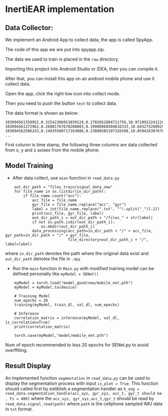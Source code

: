 # InertiEAR implementation

## Data Collector:

We implement an Android App to collect data, the app is called SpyApp.

The code of this app we are put into spyapp.zip.

The data we used to train is placed in the `raw` directory.

Importing this project into Android Studio or IDEA, then you can compile it.

After that, you can install this app on an android mobile phone and use it collect data.

Open the app, click the right low icon into collect mode.

Then you need to push the button `test` to collect data.

The data format is shown as below:

```
103094561358952,0.32542386651039124,0.1782652884721756,10.971092224121094
103094561372962,0.26081767678260803,0.19980068504810333,10.643275260925293
103094562586243,0.14835500717163086,0.23808585107326508,10.059426307678223
...
```
First column is time stamp, the following three columns are data collected from x, y and z axises from the mobile phone.

## Model Training
+ After data collect, use `mian` function in `read_data.py`
```    in_dir_path = "files_train/original_data_new"
    out_dir_path = "files_train/signal_data_new"
    for file_name in os.listdir(in_dir_path):
        if file_name.count("acc"):
            acc_file = file_name
            gyr_file = file_name.replace("acc", "gyr")
            label = int(file_name.replace(".txt", "").split("_")[-2])
            print(acc_file, gyr_file, label)
            out_dir_path_i = out_dir_path + "/files_" + str(label)
            if not os.path.isdir(out_dir_path_i):
                os.mkdir(out_dir_path_i)
            data_processing(acc_path=in_dir_path + "/" + acc_file, gyr_path=in_dir_path + "/" + gyr_file,
                            file_directory=out_dir_path_i + "/", label=label)
```
where `in_dir_path` denotes the path where the original data exist and `out_dir_path` denotes the file in `.npy`
+ Run the `main` function in `Main.py` with modified training model can be defined personally like `myModel = SENet()`
```
    myModel = torch.load("model_good/new/mobile_net.pth")
    myModel = myModel.to(device)

    # Training Model
    num_epochs = 20
    training(myModel, train_dl, val_dl, num_epochs)

    # Inference
    correlation_matrix = inference(myModel, val_dl, is_correlation=True)
    print(correlation_matrix)

    torch.save(myModel,"model/mobile_net.pth")
```
Num of epoch recommended to less 20 epochs for SENet.py to avoid overffiting.
## Result Display
An implemented function `segmentation` in `read_data.py` can be used to display the segmentation process with input `is_plot = True`.
This function should called first by estiblish a segmentation handler as `h_seg = read_data.segmentation_handle(acc_xyz, gyr_xyz, acc_t, gyr_t should be , Fs = 400)`
where the `acc_xyz, gyr_xyz,acc_t,gyr_t` should be read by `read_data.signal_read(path)` where `path` is the cellphone sampled IMU data in `txt` format.

